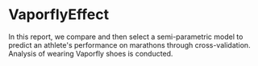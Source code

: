 # VaporflyEffect
In this report, we compare and then select a semi-parametric model to predict an athlete's performance on marathons through cross-validation. Analysis of wearing Vaporfly shoes is conducted.
